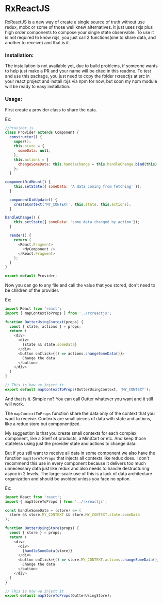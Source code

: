 # RxReactJS

RxReactJS is a new way of create a single source of truth without use redux, mobx or some of those well knew alternatives. It just uses rxjs plus high order components to compose your single state observable. To use it is not required to know rxjs, you just call 2 functions(one to share data, and another to receive) and that is it.

### Installation:

The installation is not available yet, due to build problems, if someone wants to help just make a PR and your name will be cited in this readme. To test and use this package, you just need to copy the folder rxreactjs at src in your react project and install rxjs via npm for now, but soon my npm module will be ready to easy installation.

### Usage:

First create a provider class to share the data.

Ex:

```js
//Provider.js
class Provider extends Component {
  constructor() {
    super();
    this.state = {
      someData: null,
    };
    this.actions = {
      changeSomeData: this.handleChange = this.handleChange.bind(this),
    };
  }

componentDidMount() {
    this.setState({ someData: 'A data coming from fetching' });
  }

  componentDidUpdate() {
    createContext('MY_CONTEXT', this.state, this.actions);
  }

handleChange() {
    this.setState({ someData: 'some data changed by action'});
  }

  render() {
    return (
      <React.Fragment>
        <MyComponent />
      </React.Fragment>
    );
  }
}

export default Provider;
```

Now you can go to any file and call the value that you stored, don't need to be children of the provider.

Ex:

```js
import React from 'react';
import { mapContextToProps } from '../rxreactjs';

function OutterUsingContext(props) {
  const { state, actions } = props;
  return (
    <div>
      <div>
        {state && state.someData}
      </div>
      <button onClick={() => actions.changeSomeData()}>
        Change the data
      </button>
    </div>
  )
}

// This is how we inject it
export default mapContextToProps(OutterUsingContext, 'MY_CONTEXT');
```

And that is it. Simple no? You can call Outter whatever you want and it still will work.

The `mapContextToProps` function share the data only of the context that you want to receive. Contexts are small pieces of data with state and actions, like a redux store but componentized.

My suggestion is that you create small contexts for each complex component, like a Shelf of products, a MiniCart or etc. And keep those stateless using just the provider state and actions to change data.

But if you still want to receive all data in some component we also have the function `mapStoreToProps` that injects all contexts like redux does. I don't recommend this use in every component because it delivers too much unnecessary data just like redux and also needs to handle destructuring async in 2 levels. The large-scale use of this is a lack of data architecture organization and should be avoided unless you face no option.

Ex:

```js
import React from 'react';
import { mapStoreToProps } from '../rxreactjs';

const handleSomeData = (store) => (
  store && store.MY_CONTEXT && store.MY_CONTEXT.state.someData
);

function OutterUsingStore(props) {
  const { store } = props;
  return (
    <div>
      <div>
        {handleSomeData(store)}
      </div>
      <button onClick={() => store.MY_CONTEXT.actions.changeSomeData()}>
        Change the data
      </button>
    </div>
  )
}

// This is how we inject it
export default mapStoreToProps(OutterUsingStore);
```
